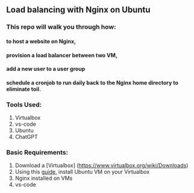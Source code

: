 ## Load balancing with Nginx on Ubuntu

### This repo will walk you through how: 
#### to host a website on Nginx, 
#### provision a load balancer between two VM, 
#### add a new user to a user group
#### schedule a cronjob to run daily back to the Nginx home directory to eliminate toil.

### Tools Used:
1. Virtualbox
2. vs-code
3. Ubuntu
4. ChatGPT


### Basic Requirements:
1. Download a [Virtualbox] (https://www.virtualbox.org/wiki/Downloads)
2. Using this [guide](https://ubuntu.com/tutorials/how-to-run-ubuntu-desktop-on-a-virtual-machine-using-virtualbox#1-overview), install Ubuntu VM on your Virtualbox
3. Nginx installed on VMs
4. vs-code
